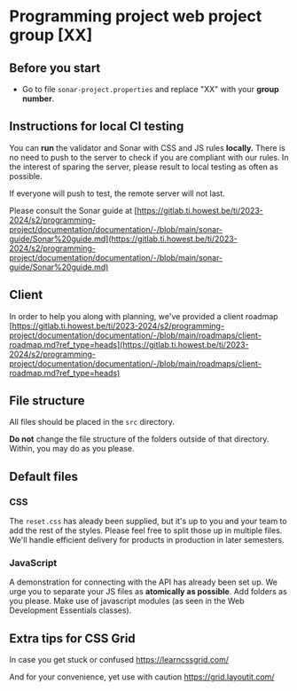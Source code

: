 # Programming project web project group [XX]

## Before you start
* Go to file `sonar-project.properties` and replace "XX" with your **group number**.

## Instructions for local CI testing
You can **run** the validator and Sonar with CSS and JS rules **locally.** There is no need to push to the server to check if you are compliant with our rules. In the interest of sparing the server, please result to local testing as often as possible.

If everyone will push to test, the remote server will not last.

Please consult the Sonar guide at [https://gitlab.ti.howest.be/ti/2023-2024/s2/programming-project/documentation/documentation/-/blob/main/sonar-guide/Sonar%20guide.md](https://gitlab.ti.howest.be/ti/2023-2024/s2/programming-project/documentation/documentation/-/blob/main/sonar-guide/Sonar%20guide.md)

## Client
In order to help you along with planning, we've provided a client roadmap
[https://gitlab.ti.howest.be/ti/2023-2024/s2/programming-project/documentation/documentation/-/blob/main/roadmaps/client-roadmap.md?ref_type=heads](https://gitlab.ti.howest.be/ti/2023-2024/s2/programming-project/documentation/documentation/-/blob/main/roadmaps/client-roadmap.md?ref_type=heads)

## File structure
All files should be placed in the `src` directory.

**Do not** change the file structure of the folders outside of that directory. Within, you may do as you please.


## Default files

### CSS
The `reset.css` has aleady been supplied, but it's up to you and your team to add the rest of the styles. Please feel free to split those up in multiple files. We'll handle efficient delivery for products in production in later semesters.

### JavaScript
A demonstration for connecting with the API has already been set up. We urge you to separate your JS files as **atomically as possible**. Add folders as you please. Make use of javascript modules (as seen in the Web Development Essentials classes).

## Extra tips for CSS Grid
In case you get stuck or confused
https://learncssgrid.com/

And for your convenience, yet use with caution
https://grid.layoutit.com/ 

